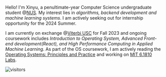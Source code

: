 Hello! I'm Xinyu, a penultimate-year Computer Science undergraduate student @[NUS](https://www.comp.nus.edu.sg/). My interest lies in *algorithms, backend development and machine learning systems*. I am actively seeking out for internship opportunity for the 2024 Summer.

I am currently on exchange @[Viterbi USC](https://www.cs.usc.edu/) for Fall 2023 and ongoing coursework includes *Introduction to Operating System, Advanced Front-end development(React), and High Performance Computing in Applied Machine Learning*. As part of the OS coursework, I am actively reading the [Operating Systems: Principles and Practice](https://ospp.cs.washington.edu/) and working on [MIT 6.1810 Labs](https://pdos.csail.mit.edu/6.S081/2023/schedule.html).



![visitors](https://visitor-badge.laobi.icu/badge?page_id=Echomo-Xinyu)
